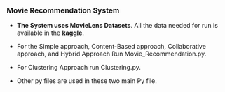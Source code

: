 ### Movie Recommendation System
* **The System uses MovieLens Datasets**. All the data needed for run is available in the **kaggle**.

* For the Simple approach, Content-Based approach, Collaborative approach, and Hybrid Approach Run Movie_Recommendation.py. 

* For Clustering Approach run Clustering.py.

* Other py files are used in these two main Py file.
